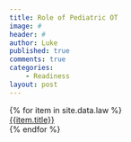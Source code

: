```yaml
---
title: Role of Pediatric OT
image: #
header: #
author: Luke
published: true
comments: true
categories: 
    - Readiness
layout: post
---
```



<section id="services">
	<div class="container">
		<div class="row">
			{% for item in site.data.law %}
			<div class="col-md-3 col-sm-6">
				<a href="{{item.link}}"  target="_blank">
					<div class="serviceBox cards rev">
						{{item.title}}
					</div>
				</a>
			</div>
			{% endfor %}
		</div>
	</div>
</section>

<!-- <div>
	<img src="{{item.image}}">
</div>

<p class="description">
{{item.description}}
</p> -->